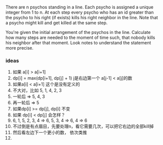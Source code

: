 There are n psychos standing in a line. Each psycho is assigned a unique integer from 1 to n. At each step every psycho who has an id greater than the psycho to his right (if exists) kills his right neighbor in the line. Note that a psycho might kill and get killed at the same step.

You're given the initial arrangement of the psychos in the line. Calculate how many steps are needed to the moment of time such, that nobody kills his neighbor after that moment. Look notes to understand the statement more precise.

### ideas
1. 如果 a[i] > a[i+1]
2. dp[i] = max(dp[i+1], dp[j] + 1) j是右边第一个 a[j-1] < a[j]的数
3. 如果a[i] < a[i+1] 这个是没有定义的
4. 不大对，比如 5, 1, 4, 2, 3
5. 一轮后 => 5, 4, 3
6. 再一轮后 => 5
7. 如果dp[i] >= dp[j], dp[i] 不变
8. 如果 dp[i] < dp[j] 会怎样？
9. 6, 1, 5, 2, 3, 4 => 6, 5, 3, 4 => 6, 4 => 6
10. 不过倒是有点眉目，先要处理n，看它需要几次，可以把它右边的全部kill掉
11. 然后看左边下一个更小的数， 依次类推
12. 